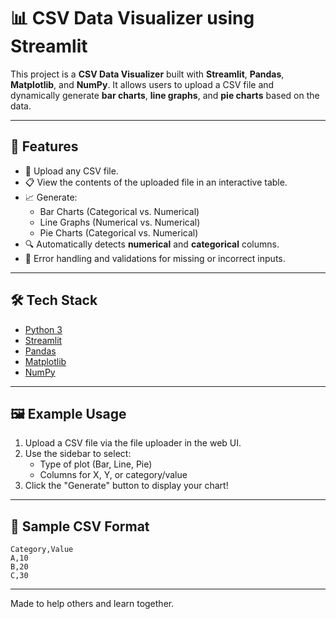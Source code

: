 # 📊 CSV Data Visualizer using Streamlit

This project is a **CSV Data Visualizer** built with **Streamlit**, **Pandas**, **Matplotlib**, and **NumPy**. It allows users to upload a CSV file and dynamically generate **bar charts**, **line graphs**, and **pie charts** based on the data.

---

## 🚀 Features

- 📁 Upload any CSV file.
- 📋 View the contents of the uploaded file in an interactive table.
- 📈 Generate:
  - Bar Charts (Categorical vs. Numerical)
  - Line Graphs (Numerical vs. Numerical)
  - Pie Charts (Categorical vs. Numerical)
- 🔍 Automatically detects **numerical** and **categorical** columns.
- 🧠 Error handling and validations for missing or incorrect inputs.

---

## 🛠️ Tech Stack

- [Python 3](https://www.python.org/)
- [Streamlit](https://streamlit.io/)
- [Pandas](https://pandas.pydata.org/)
- [Matplotlib](https://matplotlib.org/)
- [NumPy](https://numpy.org/)

---



## 🖼️ Example Usage

1. Upload a CSV file via the file uploader in the web UI.
2. Use the sidebar to select:
   - Type of plot (Bar, Line, Pie)
   - Columns for X, Y, or category/value
3. Click the "Generate" button to display your chart!

---

## 🧪 Sample CSV Format

```
Category,Value
A,10
B,20
C,30
```

---

Made to help others and learn together.
